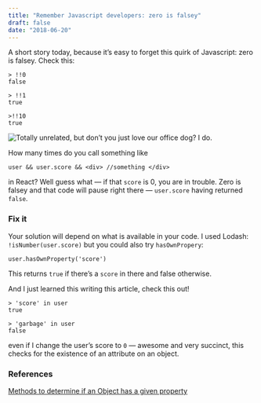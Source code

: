 ```yaml
---
title: "Remember Javascript developers: zero is falsey"
draft: false
date: "2018-06-20"
---
```

A short story today, because it’s easy to forget this quirk of Javascript: zero
is falsey. Check this:

    > !!0
    false

    > !!1
    true

    >!!10
    true

![Totally unrelated, but don’t you just love our office dog? I do.](https://cdn-images-1.medium.com/max/1600/1*oZoOofW4jpJGuBR3pfi4pA.jpeg)

How many times do you call something like

    user && user.score && <div> //something </div>

in React? Well guess what — if that `score` is 0, you are in trouble. Zero is
falsey and that code will pause right there — `user.score` having returned
`false`.

### Fix it

Your solution will depend on what is available in your code. I used Lodash:
`!isNumber(user.score)` but you could also try `hasOwnPropery`:

    user.hasOwnProperty('score')

This returns `true` if there’s a `score` in there and false otherwise.

And I just learned this writing this article, check this out!

    > 'score' in user
    true

    > 'garbage' in user
    false

even if I change the user’s score to `0` — awesome and very succinct, this
checks for the existence of an attribute on an object.

### References

[Methods to determine if an Object has a given
property](https://toddmotto.com/methods-to-determine-if-an-object-has-a-given-property/)
